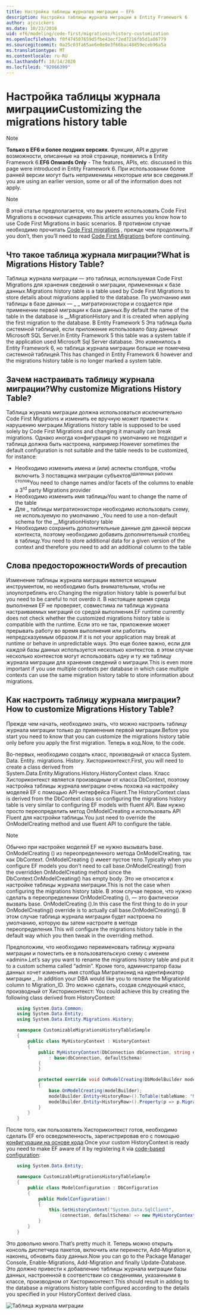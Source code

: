 ```yaml
---
title: Настройка таблицы журналов миграции — EF6
description: Настройка таблицы журнала миграции в Entity Framework 6
author: ajcvickers
ms.date: 10/23/2016
uid: ef6/modeling/code-first/migrations/history-customization
ms.openlocfilehash: f0f474507659d5fbe43ecf2ed7216fb5d1a86779
ms.sourcegitcommit: 0a25c03fa65ae6e0e0e3f66bac48d59eceb96a5a
ms.translationtype: MT
ms.contentlocale: ru-RU
ms.lasthandoff: 10/14/2020
ms.locfileid: "92066399"
---
```

# <a name="customizing-the-migrations-history-table"></a><span data-ttu-id="3951a-103">Настройка таблицы журнала миграции</span><span class="sxs-lookup"><span data-stu-id="3951a-103">Customizing the migrations history table</span></span>
> [!NOTE]
> <span data-ttu-id="3951a-104">**Только в EF6 и более поздних версиях**. Функции, API и другие возможности, описанные на этой странице, появились в Entity Framework 6.</span><span class="sxs-lookup"><span data-stu-id="3951a-104">**EF6 Onwards Only** - The features, APIs, etc. discussed in this page were introduced in Entity Framework 6.</span></span> <span data-ttu-id="3951a-105">При использовании более ранней версии могут быть неприменимы некоторые или все сведения.</span><span class="sxs-lookup"><span data-stu-id="3951a-105">If you are using an earlier version, some or all of the information does not apply.</span></span>

> [!NOTE]
> <span data-ttu-id="3951a-106">В этой статье предполагается, что вы умеете использовать Code First Migrations в основных сценариях.</span><span class="sxs-lookup"><span data-stu-id="3951a-106">This article assumes you know how to use Code First Migrations in basic scenarios.</span></span> <span data-ttu-id="3951a-107">В противном случае необходимо прочитать [Code First migrations](xref:ef6/modeling/code-first/migrations/index) , прежде чем продолжить.</span><span class="sxs-lookup"><span data-stu-id="3951a-107">If you don’t, then you’ll need to read [Code First Migrations](xref:ef6/modeling/code-first/migrations/index) before continuing.</span></span>

## <a name="what-is-migrations-history-table"></a><span data-ttu-id="3951a-108">Что такое таблица журнала миграции?</span><span class="sxs-lookup"><span data-stu-id="3951a-108">What is Migrations History Table?</span></span>

<span data-ttu-id="3951a-109">Таблица журнала миграции — это таблица, используемая Code First Migrations для хранения сведений о миграции, примененных к базе данных.</span><span class="sxs-lookup"><span data-stu-id="3951a-109">Migrations history table is a table used by Code First Migrations to store details about migrations applied to the database.</span></span> <span data-ttu-id="3951a-110">По умолчанию имя таблицы в базе данных — \_ \_ мигратионхистори и создается при применении первой миграции к базе данных.</span><span class="sxs-lookup"><span data-stu-id="3951a-110">By default the name of the table in the database is \_\_MigrationHistory and it is created when applying the first migration to the database.</span></span> <span data-ttu-id="3951a-111">В Entity Framework 5 Эта таблица была системной таблицей, если приложение использовало базу данных Microsoft SQL Server.</span><span class="sxs-lookup"><span data-stu-id="3951a-111">In Entity Framework 5 this table was a system table if the application used Microsoft Sql Server database.</span></span> <span data-ttu-id="3951a-112">Это изменилось в Entity Framework 6, но таблица журнала миграции больше не помечена системной таблицей.</span><span class="sxs-lookup"><span data-stu-id="3951a-112">This has changed in Entity Framework 6 however and the migrations history table is no longer marked a system table.</span></span>

## <a name="why-customize-migrations-history-table"></a><span data-ttu-id="3951a-113">Зачем настраивать таблицу журнала миграции?</span><span class="sxs-lookup"><span data-stu-id="3951a-113">Why customize Migrations History Table?</span></span>

<span data-ttu-id="3951a-114">Таблица журнала миграции должна использоваться исключительно Code First Migrations и изменить ее вручную может привести к нарушению миграции.</span><span class="sxs-lookup"><span data-stu-id="3951a-114">Migrations history table is supposed to be used solely by Code First Migrations and changing it manually can break migrations.</span></span> <span data-ttu-id="3951a-115">Однако иногда конфигурация по умолчанию не подходит и таблица должна быть настроена, например:</span><span class="sxs-lookup"><span data-stu-id="3951a-115">However sometimes the default configuration is not suitable and the table needs to be customized, for instance:</span></span>

-   <span data-ttu-id="3951a-116">Необходимо изменить имена и (или) аспекты столбцов, чтобы включить 3 поставщика миграции субъектов<sup>удаленных рабочих столов</sup></span><span class="sxs-lookup"><span data-stu-id="3951a-116">You need to change names and/or facets of the columns to enable a 3<sup>rd</sup> party Migrations provider</span></span>
-   <span data-ttu-id="3951a-117">Необходимо изменить имя таблицы</span><span class="sxs-lookup"><span data-stu-id="3951a-117">You want to change the name of the table</span></span>
-   <span data-ttu-id="3951a-118">Для \_ таблицы мигратионхистори необходимо использовать схему, не используемую по умолчанию \_</span><span class="sxs-lookup"><span data-stu-id="3951a-118">You need to use a non-default schema for the \_\_MigrationHistory table</span></span>
-   <span data-ttu-id="3951a-119">Необходимо сохранить дополнительные данные для данной версии контекста, поэтому необходимо добавить дополнительный столбец в таблицу.</span><span class="sxs-lookup"><span data-stu-id="3951a-119">You need to store additional data for a given version of the context and therefore you need to add an additional column to the table</span></span>

## <a name="words-of-precaution"></a><span data-ttu-id="3951a-120">Слова предосторожности</span><span class="sxs-lookup"><span data-stu-id="3951a-120">Words of precaution</span></span>

<span data-ttu-id="3951a-121">Изменение таблицы журнала миграции является мощным инструментом, но необходимо быть внимательным, чтобы не злоупотреблять его.</span><span class="sxs-lookup"><span data-stu-id="3951a-121">Changing the migration history table is powerful but you need to be careful to not overdo it.</span></span> <span data-ttu-id="3951a-122">В настоящее время среда выполнения EF не проверяет, совместима ли таблица журнала настраиваемых миграций со средой выполнения.</span><span class="sxs-lookup"><span data-stu-id="3951a-122">EF runtime currently does not check whether the customized migrations history table is compatible with the runtime.</span></span> <span data-ttu-id="3951a-123">Если это не так, приложение может прерывать работу во время выполнения или работать непредсказуемым образом.</span><span class="sxs-lookup"><span data-stu-id="3951a-123">If it is not your application may break at runtime or behave in unpredictable ways.</span></span> <span data-ttu-id="3951a-124">Это еще более важно, если для каждой базы данных используется несколько контекстов. в этом случае несколько контекстов могут использовать одну и ту же таблицу журнала миграции для хранения сведений о миграции.</span><span class="sxs-lookup"><span data-stu-id="3951a-124">This is even more important if you use multiple contexts per database in which case multiple contexts can use the same migration history table to store information about migrations.</span></span>

## <a name="how-to-customize-migrations-history-table"></a><span data-ttu-id="3951a-125">Как настроить таблицу журнала миграции?</span><span class="sxs-lookup"><span data-stu-id="3951a-125">How to customize Migrations History Table?</span></span>

<span data-ttu-id="3951a-126">Прежде чем начать, необходимо знать, что можно настроить таблицу журнала миграции только до применения первой миграции.</span><span class="sxs-lookup"><span data-stu-id="3951a-126">Before you start you need to know that you can customize the migrations history table only before you apply the first migration.</span></span> <span data-ttu-id="3951a-127">Теперь в код.</span><span class="sxs-lookup"><span data-stu-id="3951a-127">Now, to the code.</span></span>

<span data-ttu-id="3951a-128">Во-первых, необходимо создать класс, производный от класса System. Data. Entity. migrations. History. Хисториконтекст.</span><span class="sxs-lookup"><span data-stu-id="3951a-128">First, you will need to create a class derived from System.Data.Entity.Migrations.History.HistoryContext class.</span></span> <span data-ttu-id="3951a-129">Класс Хисториконтекст является производным от класса DbContext, поэтому настройка таблицы журнала миграции очень похожа на настройку моделей EF с помощью API-интерфейса Fluent.</span><span class="sxs-lookup"><span data-stu-id="3951a-129">The HistoryContext class is derived from the DbContext class so configuring the migrations history table is very similar to configuring EF models with fluent API.</span></span> <span data-ttu-id="3951a-130">Вам нужно просто переопределить метод OnModelCreating и использовать API Fluent для настройки таблицы.</span><span class="sxs-lookup"><span data-stu-id="3951a-130">You just need to override the OnModelCreating method and use fluent API to configure the table.</span></span>

>[!NOTE]
> <span data-ttu-id="3951a-131">Обычно при настройке моделей EF не нужно вызывать base. OnModelCreating () из переопределенного метода OnModelCreating, так как DbContext. OnModelCreating () имеет пустое тело.</span><span class="sxs-lookup"><span data-stu-id="3951a-131">Typically when you configure EF models you don’t need to call base.OnModelCreating() from the overridden OnModelCreating method since the DbContext.OnModelCreating() has empty body.</span></span> <span data-ttu-id="3951a-132">Это не относится к настройке таблицы журнала миграции.</span><span class="sxs-lookup"><span data-stu-id="3951a-132">This is not the case when configuring the migrations history table.</span></span> <span data-ttu-id="3951a-133">В этом случае первое, что нужно сделать в переопределении OnModelCreating (), — это фактически вызвать base. OnModelCreating ().</span><span class="sxs-lookup"><span data-stu-id="3951a-133">In this case the first thing to do in your OnModelCreating() override is to actually call base.OnModelCreating().</span></span> <span data-ttu-id="3951a-134">В этом случае таблица журнала миграции будет настроена по умолчанию, которую вы затем настроите в методе переопределения.</span><span class="sxs-lookup"><span data-stu-id="3951a-134">This will configure the migrations history table in the default way which you then tweak in the overriding method.</span></span>

<span data-ttu-id="3951a-135">Предположим, что необходимо переименовать таблицу журнала миграции и поместить ее в пользовательскую схему с именем «admin».</span><span class="sxs-lookup"><span data-stu-id="3951a-135">Let’s say you want to rename the migrations history table and put it to a custom schema called “admin”.</span></span> <span data-ttu-id="3951a-136">Кроме того, администратор базы данных хочет изменить имя столбца Мигратионид на идентификатор миграции \_ .</span><span class="sxs-lookup"><span data-stu-id="3951a-136">In addition your DBA would like you to rename the MigrationId column to Migration\_ID.</span></span> <span data-ttu-id="3951a-137">Это можно сделать, создав следующий класс, производный от Хисториконтекст:</span><span class="sxs-lookup"><span data-stu-id="3951a-137"> You could achieve this by creating the following class derived from HistoryContext:</span></span>

``` csharp
    using System.Data.Common;
    using System.Data.Entity;
    using System.Data.Entity.Migrations.History;

    namespace CustomizableMigrationsHistoryTableSample
    {
        public class MyHistoryContext : HistoryContext
        {
            public MyHistoryContext(DbConnection dbConnection, string defaultSchema)
                : base(dbConnection, defaultSchema)
            {
            }

            protected override void OnModelCreating(DbModelBuilder modelBuilder)
            {
                base.OnModelCreating(modelBuilder);
                modelBuilder.Entity<HistoryRow>().ToTable(tableName: "MigrationHistory", schemaName: "admin");
                modelBuilder.Entity<HistoryRow>().Property(p => p.MigrationId).HasColumnName("Migration_ID");
            }
        }
    }
```

<span data-ttu-id="3951a-138">После того, как пользователь Хисториконтекст готов, необходимо сделать EF его осведомленность, зарегистрировав его с помощью [конфигурации на основе кода](https://msdn.com/data/jj680699):</span><span class="sxs-lookup"><span data-stu-id="3951a-138">Once your custom HistoryContext is ready you need to make EF aware of it by registering it via [code-based configuration](https://msdn.com/data/jj680699):</span></span>

``` csharp
    using System.Data.Entity;

    namespace CustomizableMigrationsHistoryTableSample
    {
        public class ModelConfiguration : DbConfiguration
        {
            public ModelConfiguration()
            {
                this.SetHistoryContext("System.Data.SqlClient",
                    (connection, defaultSchema) => new MyHistoryContext(connection, defaultSchema));
            }
        }
    }
```

<span data-ttu-id="3951a-139">Это довольно много.</span><span class="sxs-lookup"><span data-stu-id="3951a-139">That’s pretty much it.</span></span> <span data-ttu-id="3951a-140">Теперь можно открыть консоль диспетчера пакетов, включить или перенести, Add-Migration и, наконец, обновить базу данных.</span><span class="sxs-lookup"><span data-stu-id="3951a-140">Now you can go to the Package Manager Console, Enable-Migrations, Add-Migration and finally Update-Database.</span></span> <span data-ttu-id="3951a-141">Это должно привести к добавлению таблицы журнала миграции базы данных, настроенной в соответствии со сведениями, указанными в классе, производном от Хисториконтекст.</span><span class="sxs-lookup"><span data-stu-id="3951a-141">This should result in adding to the database a migrations history table configured according to the details you specified in your HistoryContext derived class.</span></span>

![Таблица журнала миграции](~/ef6/media/database.png)
